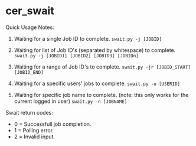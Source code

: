 cer_swait
=========

Quick Usage Notes:

1. Waiting for a single Job ID to complete. `swait.py -j [JOBID]`

2. Waiting for list of Job ID's (separated by whitespace) to complete. `swait.py -j [JOBID1] [JOBID2] [JOBID3] [JOBIDn]`

3. Waiting for a range of Job ID's to complete. `swait.py -jr [JOBID_START] [JOBID_END]`

4. Waiting for a specific users' jobs to complete. `swait.py -u [USERID]`

5. Waiting for specific job name to complete. (note: this only works for the current logged in user) `swait.py -n [JOBNAME]`

Swait return codes:
* 0 = Successfull job completion.
* 1 = Polling error.
* 2 = Invalid input.
